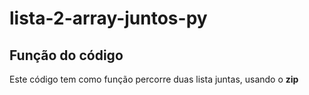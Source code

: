 # lista-2-array-juntos-py
## Função do código
Este código tem como função percorre duas lista juntas, usando o **zip**
